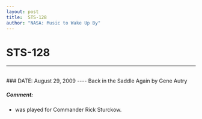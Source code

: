 ```yaml
---
layout: post
title:  STS-128
author: "NASA: Music to Wake Up By"
---
```


# STS-128
----
<br/>
### DATE: August 29, 2009
----
Back in the Saddle Again by Gene Autry

##### Comment:
* was played for Commander Rick Sturckow.
